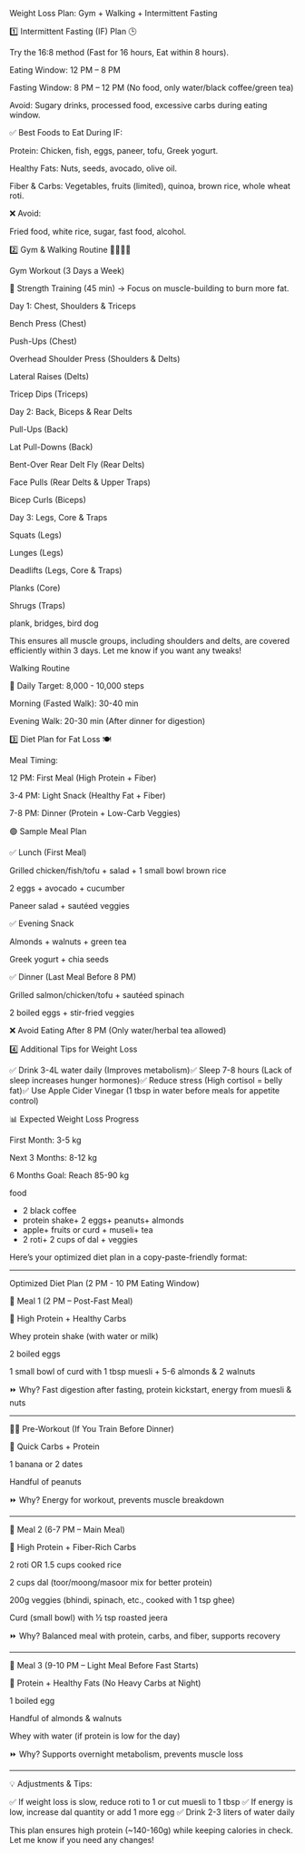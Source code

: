 Weight Loss Plan: Gym + Walking + Intermittent Fasting



1️⃣ Intermittent Fasting (IF) Plan 🕒

Try the 16:8 method (Fast for 16 hours, Eat within 8 hours).

Eating Window: 12 PM – 8 PM

Fasting Window: 8 PM – 12 PM (No food, only water/black coffee/green tea)

Avoid: Sugary drinks, processed food, excessive carbs during eating window.

✅ Best Foods to Eat During IF:

Protein: Chicken, fish, eggs, paneer, tofu, Greek yogurt.

Healthy Fats: Nuts, seeds, avocado, olive oil.

Fiber & Carbs: Vegetables, fruits (limited), quinoa, brown rice, whole wheat roti.

❌ Avoid:

Fried food, white rice, sugar, fast food, alcohol.

2️⃣ Gym & Walking Routine 🏋️‍♂️🚶‍♂️

Gym Workout (3 Days a Week)

🔹 Strength Training (45 min) → Focus on muscle-building to burn more fat.

Day 1: Chest, Shoulders & Triceps

Bench Press (Chest)

Push-Ups (Chest)

Overhead Shoulder Press (Shoulders & Delts)

Lateral Raises (Delts)

Tricep Dips (Triceps)


Day 2: Back, Biceps & Rear Delts

Pull-Ups (Back)

Lat Pull-Downs (Back)

Bent-Over Rear Delt Fly (Rear Delts)

Face Pulls (Rear Delts & Upper Traps)

Bicep Curls (Biceps)


Day 3: Legs, Core & Traps

Squats (Legs)

Lunges (Legs)

Deadlifts (Legs, Core & Traps)

Planks (Core)

Shrugs (Traps)

plank, bridges, bird dog



This ensures all muscle groups, including shoulders and delts, are covered efficiently within 3 days. Let me know if you want any tweaks!



Walking Routine

🔹 Daily Target: 8,000 - 10,000 steps

Morning (Fasted Walk): 30-40 min

Evening Walk: 20-30 min (After dinner for digestion)

3️⃣ Diet Plan for Fat Loss 🍽️

Meal Timing:

12 PM: First Meal (High Protein + Fiber)

3-4 PM: Light Snack (Healthy Fat + Fiber)

7-8 PM: Dinner (Protein + Low-Carb Veggies)

🟢 Sample Meal Plan

✅ Lunch (First Meal)

Grilled chicken/fish/tofu + salad + 1 small bowl brown rice

2 eggs + avocado + cucumber

Paneer salad + sautéed veggies

✅ Evening Snack

Almonds + walnuts + green tea

Greek yogurt + chia seeds

✅ Dinner (Last Meal Before 8 PM)

Grilled salmon/chicken/tofu + sautéed spinach

2 boiled eggs + stir-fried veggies

❌ Avoid Eating After 8 PM (Only water/herbal tea allowed)

4️⃣ Additional Tips for Weight Loss

✅ Drink 3-4L water daily (Improves metabolism)✅ Sleep 7-8 hours (Lack of sleep increases hunger hormones)✅ Reduce stress (High cortisol = belly fat)✅ Use Apple Cider Vinegar (1 tbsp in water before meals for appetite control)

📊 Expected Weight Loss Progress

First Month: 3-5 kg

Next 3 Months: 8-12 kg

6 Months Goal: Reach 85-90 kg

food

- 2 black coffee 
- protein shake+ 2 eggs+ peanuts+ almonds
- apple+ fruits or curd + museli+ tea
- 2 roti+ 2 cups of dal + veggies 

Here’s your optimized diet plan in a copy-paste-friendly format:


---

Optimized Diet Plan (2 PM - 10 PM Eating Window)

💪 Meal 1 (2 PM – Post-Fast Meal)

🔹 High Protein + Healthy Carbs

Whey protein shake (with water or milk)

2 boiled eggs

1 small bowl of curd with 1 tbsp muesli + 5-6 almonds & 2 walnuts


⏩ Why? Fast digestion after fasting, protein kickstart, energy from muesli & nuts


---

🏋️‍♂️ Pre-Workout (If You Train Before Dinner)

🔹 Quick Carbs + Protein

1 banana or 2 dates

Handful of peanuts


⏩ Why? Energy for workout, prevents muscle breakdown


---

🥗 Meal 2 (6-7 PM – Main Meal)

🔹 High Protein + Fiber-Rich Carbs

2 roti OR 1.5 cups cooked rice

2 cups dal (toor/moong/masoor mix for better protein)

200g veggies (bhindi, spinach, etc., cooked with 1 tsp ghee)

Curd (small bowl) with ½ tsp roasted jeera


⏩ Why? Balanced meal with protein, carbs, and fiber, supports recovery


---

🥜 Meal 3 (9-10 PM – Light Meal Before Fast Starts)

🔹 Protein + Healthy Fats (No Heavy Carbs at Night)

1 boiled egg

Handful of almonds & walnuts

Whey with water (if protein is low for the day)


⏩ Why? Supports overnight metabolism, prevents muscle loss


---

💡 Adjustments & Tips:

✅ If weight loss is slow, reduce roti to 1 or cut muesli to 1 tbsp
✅ If energy is low, increase dal quantity or add 1 more egg
✅ Drink 2-3 liters of water daily

This plan ensures high protein (~140-160g) while keeping calories in check. Let me know if you need any changes!


